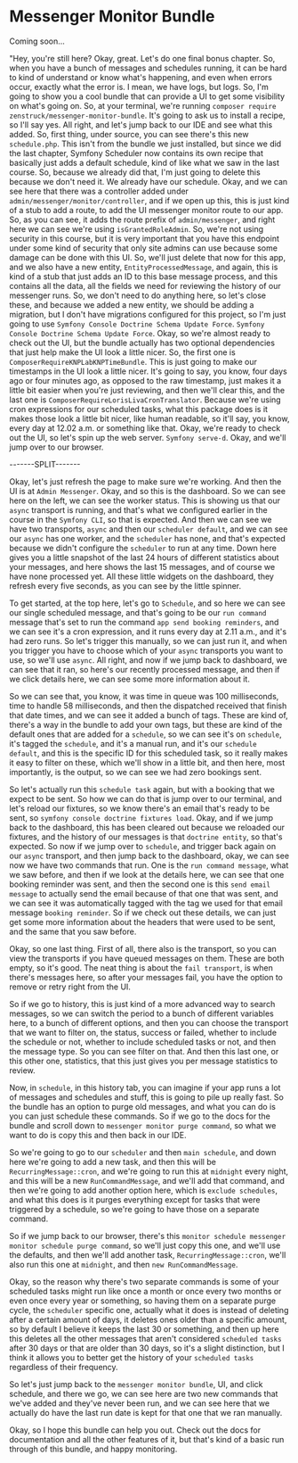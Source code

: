 # Messenger Monitor Bundle

Coming soon...

"Hey, you're still here? Okay, great. Let's do one final bonus chapter.
So, when you have a bunch of messages and schedules running, it can be
hard to kind of understand or know what's happening, and even when errors
occur, exactly what the error is. I mean, we have logs, but logs. So, I'm
going to show you a cool bundle that can provide a UI to get some
visibility on what's going on. So, at your terminal, we're running
`composer require zenstruck/messenger-monitor-bundle`. It's going to ask
us to install a recipe, so I'll say yes. All right, and let's jump back to
our IDE and see what this added. So, first thing, under source, you can
see there's this new `schedule.php`. This isn't from the bundle we just
installed, but since we did the last chapter, Symfony Scheduler now
contains its own recipe that basically just adds a default schedule, kind
of like what we saw in the last course. So, because we already did that,
I'm just going to delete this because we don't need it. We already have
our schedule. Okay, and we can see here that there was a controller added
under `admin/messenger/monitor/controller`, and if we open up this, this
is just kind of a stub to add a route, to add the UI messenger monitor
route to our app. So, as you can see, it adds the route prefix of
`admin/messenger`, and right here we can see we're using
`isGrantedRoleAdmin`. So, we're not using security in this course, but it
is very important that you have this endpoint under some kind of security
that only site admins can use because some damage can be done with this
UI. So, we'll just delete that now for this app, and we also have a new
entity, `EntityProcessedMessage`, and again, this is kind of a stub that
just adds an ID to this base message process, and this contains all the
data, all the fields we need for reviewing the history of our messenger
runs. So, we don't need to do anything here, so let's close these, and
because we added a new entity, we should be adding a migration, but I
don't have migrations configured for this project, so I'm just going to
use `Symfony Console Doctrine Schema Update Force`. `Symfony Console
Doctrine Schema Update Force`. Okay, so we're almost ready to check out
the UI, but the bundle actually has two optional dependencies that just
help make the UI look a little nicer. So, the first one is
`ComposerRequireKNPLabKNPTimeBundle`. This is just going to make our
timestamps in the UI look a little nicer. It's going to say, you know,
four days ago or four minutes ago, as opposed to the raw timestamp, just
makes it a little bit easier when you're just reviewing, and then we'll
clear this, and the last one is `ComposerRequireLorisLivaCronTranslator`.
Because we're using cron expressions for our scheduled tasks, what this
package does is it makes those look a little bit nicer, like human
readable, so it'll say, you know, every day at 12.02 a.m. or something
like that. Okay, we're ready to check out the UI, so let's spin up the web
server. `Symfony serve-d`. Okay, and we'll jump over to our browser.

-------SPLIT-------

Okay, let's just refresh the page to make sure we're working. And then the
UI is at `Admin Messenger`. Okay, and so this is the dashboard. So we can
see here on the left, we can see the worker status. This is showing us
that our `async` transport is running, and that's what we configured
earlier in the course in the `Symfony CLI`, so that is expected. And then
we can see we have two transports, `async` and then our `scheduler
default`, and we can see our `async` has one worker, and the `scheduler`
has none, and that's expected because we didn't configure the `scheduler`
to run at any time. Down here gives you a little snapshot of the last 24
hours of different statistics about your messages, and here shows the last
15 messages, and of course we have none processed yet. All these little
widgets on the dashboard, they refresh every five seconds, as you can see
by the little spinner. 

To get started, at the top here, let's go to `Schedule`, and so here we
can see our single scheduled message, and that's going to be our `run
command` message that's set to run the command `app send booking
reminders`, and we can see it's a cron expression, and it runs every day
at 2.11 a.m., and it's had zero runs. So let's trigger this manually, so
we can just run it, and when you trigger you have to choose which of your
`async` transports you want to use, so we'll use `async`. All right, and
now if we jump back to dashboard, we can see that it ran, so here's our
recently processed message, and then if we click details here, we can see
some more information about it. 

So we can see that, you know, it was time in queue was 100 milliseconds,
time to handle 58 milliseconds, and then the dispatched received that
finish that date times, and we can see it added a bunch of tags. These are
kind of, there's a way in the bundle to add your own tags, but these are
kind of the default ones that are added for a `schedule`, so we can see
it's on `schedule`, it's tagged the `schedule`, and it's a manual run, and
it's our `schedule default`, and this is the specific ID for this
scheduled task, so it really makes it easy to filter on these, which we'll
show in a little bit, and then here, most importantly, is the output, so
we can see we had zero bookings sent. 

So let's actually run this `schedule task` again, but with a booking that
we expect to be sent. So how we can do that is jump over to our terminal,
and let's reload our fixtures, so we know there's an email that's ready to
be sent, so `symfony console doctrine fixtures load`. Okay, and if we jump
back to the dashboard, this has been cleared out because we reloaded our
fixtures, and the history of our messages is that `doctrine entity`, so
that's expected. So now if we jump over to `schedule`, and trigger back
again on our `async` transport, and then jump back to the dashboard, okay,
we can see now we have two commands that run. One is the `run command
message`, what we saw before, and then if we look at the details here, we
can see that one booking reminder was sent, and then the second one is
this `send email message` to actually send the email because of that one
that was sent, and we can see it was automatically tagged with the tag we
used for that email message `booking reminder`. So if we check out these
details, we can just get some more information about the headers that were
used to be sent, and the same that you saw before. 

Okay, so one last thing. First of all, there also is the transport, so you
can view the transports if you have queued messages on them. These are
both empty, so it's good. The neat thing is about the `fail transport`, is
when there's messages here, so after your messages fail, you have the
option to remove or retry right from the UI. 

So if we go to history, this is just kind of a more advanced way to search
messages, so we can switch the period to a bunch of different variables
here, to a bunch of different options, and then you can choose the
transport that we want to filter on, the status, success or failed,
whether to include the schedule or not, whether to include scheduled tasks
or not, and then the message type. So you can see filter on that. And then
this last one, or this other one, statistics, that this just gives you per
message statistics to review. 

Now, in `schedule`, in this history tab, you can imagine if your app runs
a lot of messages and schedules and stuff, this is going to pile up really
fast. So the bundle has an option to purge old messages, and what you can
do is you can just schedule these commands. So if we go to the docs for
the bundle and scroll down to `messenger monitor purge command`, so what
we want to do is copy this and then back in our IDE. 

So we're going to go to our `scheduler` and then `main schedule`, and down
here we're going to add a new task, and then this will be
`RecurringMessage::cron`, and we're going to run this at `midnight` every
night, and this will be a new `RunCommandMessage`, and we'll add that
command, and then we're going to add another option here, which is
`exclude schedules`, and what this does is it purges everything except for
tasks that were triggered by a schedule, so we're going to have those on a
separate command. 

So if we jump back to our browser, there's this `monitor schedule
messenger monitor schedule purge command`, so we'll just copy this one,
and we'll use the defaults, and then we'll add another task,
`RecurringMessage::cron`, we'll also run this one at `midnight`, and then
`new RunCommandMessage`. 

Okay, so the reason why there's two separate commands is some of your
scheduled tasks might run like once a month or once every two months or
even once every year or something, so having them on a separate purge
cycle, the `scheduler` specific one, actually what it does is instead of
deleting after a certain amount of days, it deletes ones older than a
specific amount, so by default I believe it keeps the last 30 or
something, and then up here this deletes all the other messages that
aren't considered `scheduled tasks` after 30 days or that are older than
30 days, so it's a slight distinction, but I think it allows you to better
get the history of your `scheduled tasks` regardless of their frequency. 

So let's just jump back to the `messenger monitor bundle`, UI, and click
schedule, and there we go, we can see here are two new commands that we've
added and they've never been run, and we can see here that we actually do
have the last run date is kept for that one that we ran manually. 

Okay, so I hope this bundle can help you out. Check out the docs for
documentation and all the other features of it, but that's kind of a basic
run through of this bundle, and happy monitoring.

